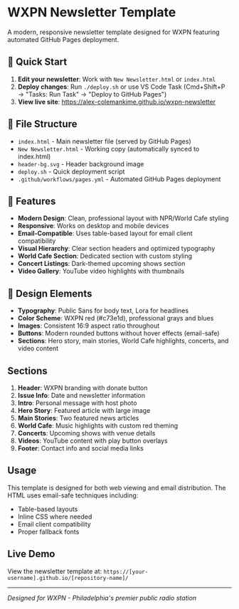 # WXPN Newsletter Template

A modern, responsive newsletter template designed for WXPN featuring automated GitHub Pages deployment.

## 🚀 Quick Start

1. **Edit your newsletter**: Work with `New Newsletter.html` or `index.html`
2. **Deploy changes**: Run `./deploy.sh` or use VS Code Task (Cmd+Shift+P → "Tasks: Run Task" → "Deploy to GitHub Pages")
3. **View live site**: https://alex-colemankime.github.io/wxpn-newsletter

## 📁 File Structure

- `index.html` - Main newsletter file (served by GitHub Pages)
- `New Newsletter.html` - Working copy (automatically synced to index.html)
- `header-bg.svg` - Header background image
- `deploy.sh` - Quick deployment script
- `.github/workflows/pages.yml` - Automated GitHub Pages deployment

## 🎨 Features

- **Modern Design**: Clean, professional layout with NPR/World Cafe styling
- **Responsive**: Works on desktop and mobile devices
- **Email-Compatible**: Uses table-based layout for email client compatibility
- **Visual Hierarchy**: Clear section headers and optimized typography
- **World Cafe Section**: Dedicated section with custom styling
- **Concert Listings**: Dark-themed upcoming shows section
- **Video Gallery**: YouTube video highlights with thumbnails

## 🎨 Design Elements

- **Typography**: Public Sans for body text, Lora for headlines
- **Color Scheme**: WXPN red (#c73e1d), professional grays and blues
- **Images**: Consistent 16:9 aspect ratio throughout
- **Buttons**: Modern rounded buttons without hover effects (email-safe)
- **Sections**: Hero story, main stories, World Cafe highlights, concerts, and video content

## Sections

1. **Header**: WXPN branding with donate button
2. **Issue Info**: Date and newsletter information
3. **Intro**: Personal message with host photo
4. **Hero Story**: Featured article with large image
5. **Main Stories**: Two featured news articles
6. **World Cafe**: Music highlights with custom red theming
7. **Concerts**: Upcoming shows with venue details
8. **Videos**: YouTube content with play button overlays
9. **Footer**: Contact info and social media links

## Usage

This template is designed for both web viewing and email distribution. The HTML uses email-safe techniques including:

- Table-based layouts
- Inline CSS where needed
- Email client compatibility
- Proper fallback fonts

## Live Demo

View the newsletter template at: `https://[your-username].github.io/[repository-name]/`

---

*Designed for WXPN - Philadelphia's premier public radio station*
